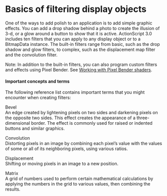 # Basics of filtering display objects

<div>

One of the ways to add polish to an application is to add simple graphic
effects. You can add a drop shadow behind a photo to create the illusion of 3-d,
or a glow around a button to show that it is active. ActionScript 3.0 includes
ten filters that you can apply to any display object or to a BitmapData
instance. The built-in filters range from basic, such as the drop shadow and
glow filters, to complex, such as the displacement map filter and the
convolution filter.

<div>

Note: In addition to the built-in filters, you can also program custom filters
and effects using Pixel Bender. See
[Working with Pixel Bender shaders](../working-with-pixel-bender-shaders/index.md).

</div>

<div>

#### Important concepts and terms

The following reference list contains important terms that you might encounter
when creating filters:

Bevel  
An edge created by lightening pixels on two sides and darkening pixels on the
opposite two sides. This effect creates the appearance of a three-dimensional
border. The effect is commonly used for raised or indented buttons and similar
graphics.

Convolution  
Distorting pixels in an image by combining each pixel’s value with the values of
some or all of its neighboring pixels, using various ratios.

Displacement  
Shifting or moving pixels in an image to a new position.

Matrix  
A grid of numbers used to perform certain mathematical calculations by applying
the numbers in the grid to various values, then combining the results.

</div>

</div>
